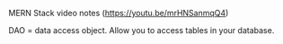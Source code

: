 MERN Stack video notes (https://youtu.be/mrHNSanmqQ4)

DAO = data access object. Allow you to access tables in your database.

